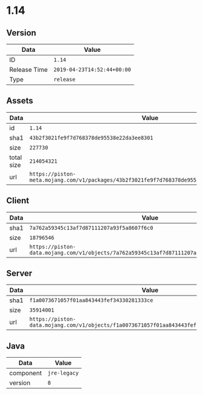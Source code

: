 # 1.14

## Version

|**Data**        | **Value**                 |
|----------------|-------------------------|
| ID   | ```1.14```   |
| Release Time   | ```2019-04-23T14:52:44+00:00```   |
| Type   | ```release```   |

## Assets

|**Data**        | **Value**                 |
|----------------|-------------------------|
| id   | ```1.14```   |
| sha1   | ```43b2f3021fe9f7d768378de95538e22da3ee8301```   |
| size   | ```227730```   |
| total size  | ```214054321```  |
| url       | ```https://piston-meta.mojang.com/v1/packages/43b2f3021fe9f7d768378de95538e22da3ee8301/1.14.json``` |

## Client

|**Data**        | **Value**                 |
|----------------|-------------------------|
| sha1   | ```7a762a59345c13af7d87111207a93f5a8607f6c0```   |
| size   | ```18796546```   |
| url       | ```https://piston-data.mojang.com/v1/objects/7a762a59345c13af7d87111207a93f5a8607f6c0/client.jar``` |

## Server

|**Data**        | **Value**                 |
|----------------|-------------------------|
| sha1   | ```f1a0073671057f01aa843443fef34330281333ce```   |
| size   | ```35914001```   |
| url       | ```https://piston-data.mojang.com/v1/objects/f1a0073671057f01aa843443fef34330281333ce/server.jar``` |

## Java

|**Data**        | **Value**                 |
|----------------|-------------------------|
| component   | ```jre-legacy```   |
| version   | ```8```   |